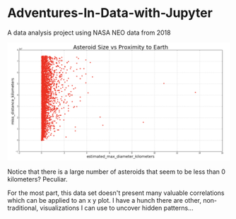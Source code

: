 # Adventures-In-Data-with-Jupyter
A data analysis project using NASA NEO data from 2018

![size vs proximity](https://github.com/1powechri2/Adventures-In-Data-with-Jupyter/blob/master/some_data.png)

Notice that there is a large number of asteroids that seem to be less than 0 kilometers? Peculiar.

For the most part, this data set doesn't present many valuable correlations which can be applied to an x y plot.
I have a hunch there are other, non-traditional, visualizations I can use to uncover hidden patterns...
